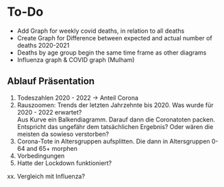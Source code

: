 # To-Do
* Add Graph for weekly covid deaths, in relation to all deaths
* Create Graph for Difference between expected and actual number of deaths 2020-2021
* Deaths by age group begin the same time frame as other diagrams
* Influenza graph & COVID graph (Mulham)
  
## Ablauf Präsentation
1. Todeszahlen 2020 - 2022 -> Anteil Corona
2. Rauszoomen: Trends der letzten Jahrzehnte bis 2020. Was wurde für 2020 - 2022 erwartet? \
Aus Kurve ein Balkendiagramm. Darauf dann die Coronatoten packen. Entspricht das ungefähr dem tatsächlichen Ergebnis? Oder wären die meisten da sowieso verstorben?
3. Corona-Tote in Altersgruppen aufsplitten. Die dann in Altersgruppen 0-64 and 65+ morphen
4. Vorbedingungen
5. Hatte der Lockdown funktioniert?

xx. Vergleich mit Influenza?
